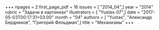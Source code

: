 +++
npages = 2
first_page_pdf = 16
issues = [ "2014_04",]
year = "2014"
rubric = "Задачи в картинках"
illustrators = [ "Yustas-07",]
date = "2017-05-03T00:17:31+03:00"
month = "04"
authors = [ "Yustas", "Александр Бердников", "Григорий Фельдман",]
title = "Механизмы"
+++
